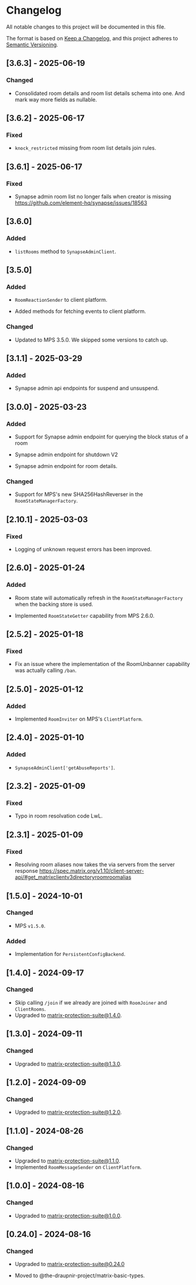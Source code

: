<!--
SPDX-FileCopyrightText: 2024 Gnuxie <Gnuxie@protonmail.com>

SPDX-License-Identifier: CC-BY-SA-4.0
-->

# Changelog

All notable changes to this project will be documented in this file.

The format is based on [Keep a Changelog](https://keepachangelog.com/en/1.1.0/),
and this project adheres to [Semantic Versioning](https://semver.org/spec/v2.0.0.html).

## [3.6.3] - 2025-06-19

### Changed

- Consolidated room details and room list details schema into one.
  And mark way more fields as nullable.

## [3.6.2] - 2025-06-17

### Fixed

- `knock_restricted` missing from room list details join rules.

## [3.6.1] - 2025-06-17

### Fixed

- Synapse admin room list no longer fails when creator is missing
  https://github.com/element-hq/synapse/issues/18563

## [3.6.0]

### Added

- `listRooms` method to `SynapseAdminClient`.

## [3.5.0]

### Added

- `RoomReactionSender` to client platform.

- Added methods for fetching events to client platform.

### Changed

- Updated to MPS 3.5.0. We skipped some versions to catch up.

## [3.1.1] - 2025-03-29

### Added

- Synapse admin api endpoints for suspend and unsuspend.

## [3.0.0] - 2025-03-23

### Added

- Support for Synapse admin endpoint for querying the block status of
  a room

- Synapse admin endpoint for shutdown V2

- Synapse admin endpoint for room details.

### Changed

- Support for MPS's new SHA256HashReverser in the `RoomStateManagerFactory`.

## [2.10.1] - 2025-03-03

### Fixed

- Logging of unknown request errors has been improved.

## [2.6.0] - 2025-01-24

### Added

- Room state will automatically refresh in the
  `RoomStateManagerFactory` when the backing store is used.

- Implemented `RoomStateGetter` capability from MPS 2.6.0.

## [2.5.2] - 2025-01-18

### Fixed

- Fix an issue where the implementation of the RoomUnbanner capability
  was actually calling `/ban`.

## [2.5.0] - 2025-01-12

### Added

- Implemented `RoomInviter` on MPS's `ClientPlatform`.

## [2.4.0] - 2025-01-10

### Added

- `SynapseAdminClient['getAbuseReports']`.

## [2.3.2] - 2025-01-09

### Fixed

- Typo in room resolvation code LwL.

## [2.3.1] - 2025-01-09

### Fixed

- Resolving room aliases now takes the via servers from the server
  response
  https://spec.matrix.org/v1.10/client-server-api/#get_matrixclientv3directoryroomroomalias

## [1.5.0] - 2024-10-01

### Changed

- MPS `v1.5.0`.

### Added

- Implementation for `PersistentConfigBackend`.

## [1.4.0] - 2024-09-17

### Changed

- Skip calling `/join` if we already are joined with `RoomJoiner` and `ClientRooms`.
- Upgraded to matrix-protection-suite@1.4.0.

## [1.3.0] - 2024-09-11

### Changed

- Upgraded to matrix-protection-suite@1.3.0.

## [1.2.0] - 2024-09-09

### Changed

- Upgraded to matrix-protection-suite@1.2.0.

## [1.1.0] - 2024-08-26

### Changed

- Upgraded to matrix-protection-suite@1.1.0.
- Implemented `RoomMessageSender` on `ClientPlatform`.

## [1.0.0] - 2024-08-16

### Changed

- Upgraded to matrix-protection-suite@1.0.0.

## [0.24.0] - 2024-08-16

### Changed

- Upgraded to matrix-protection-suite@0.24.0

- Moved to @the-draupnir-project/matrix-basic-types.
